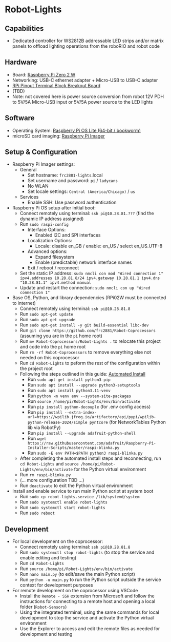 # Robot-Lights

## Capabilities
* Dedicated controller for WS2812B addressable LED strips and/or matrix panels to offload lighting operations from the roboRIO and robot code

## Hardware 
* Board: [Raspberry Pi Zero 2 W](https://www.raspberrypi.com/products/raspberry-pi-zero-2-w/)
* Networking: USB-C ethernet adapter + Micro-USB to USB-C adapter
* [RPi Pinout Terminal Block Breakout Board](https://www.amazon.com/dp/B08LH9ZBQ1)
* (TBD)
* Note: not covered here is power source conversion from robot 12V PDH to 5V/5A Micro-USB input or 5V/5A power source to the LED lights

## Software
* Operating System: [Raspberry Pi OS Lite (64-bit / bookworm)](https://www.raspberrypi.com/software/operating-systems/#raspberry-pi-os-64-bit)
* microSD card imaging: [Raspberry Pi Imager](https://www.raspberrypi.com/software/)

## Setup & Configuration
* Raspberry Pi Imager settings:
  * General
    * Set hostname: `frc2881-lights`.local
    * Set username and password: `pi` / `ladycans`
    * No WLAN
    * Set locale settings: `Central (America/Chicago)` / `us`
  * Services
    * Enable SSH: Use password authentication 
* Raspberry Pi OS setup after initial boot:
  * Connect remotely using terminal: `ssh pi@10.28.81.???` (find the dynamic IP address assigned)
  * Run `sudo raspi-config`
    * Interface Options:
      * Enabled I2C and SPI interfaces
    * Localization Options:
      * Locale: disable en_GB / enable: en_US / select en_US.UTF-8
    * Advanced options:
      * Expand filesystem
      * Enable (predictable) network interface names
    * Exit / reboot / reconnect
  * Set the static IP address: `sudo nmcli con mod "Wired connection 1" ipv4.addresses 10.28.81.8/24 ipv4.gateway 10.28.81.1 ipv4.dns "10.28.81.1" ipv4.method manual`
  * Update and restart the connection: `sudo nmcli con up "Wired connection 1"`
* Base OS, Python, and library dependencies (RPi02W must be connected to internet)
  * Connect remotely using terminal: `ssh pi@10.28.81.8` 
  * Run `sudo apt-get update`
  * Run `sudo apt-get upgrade` 
  * Run `sudo apt-get install -y git build-essential libc-dev`
  * Run `git clone https://github.com/frc2881/Robot-Coprocessors` (assuming you are in the `pi` home root)
  * Run `mv Robot-Coprocessors/Robot-Lights .` to relocate this project and code into the `pi` home root
  * Run `rm -rf Robot-Coprocessors` to remove everything else not needed on this coprocessor
  * Run `cd Robot-Lights` to peform the rest of the configuration within the project root
  * Following the steps outlined in this guide: [Automated Install](https://learn.adafruit.com/circuitpython-on-raspberrypi-linux/installing-circuitpython-on-raspberry-pi)
    * Run `sudo apt-get install python3-pip`
    * Run `sudo apt install --upgrade python3-setuptools`
    * Run `sudo apt install python3.11-venv`
    * Run `python -m venv env --system-site-packages`
    * Run `source /home/pi/Robot-Lights/env/bin/activate`
    * Run `pip install python-decouple` (for .env config access)
    * Run `pip install --extra-index-url=https://wpilib.jfrog.io/artifactory/api/pypi/wpilib-python-release-2024/simple pyntcore` (for NetworkTables Python lib via RobotPy)
    * Run `pip install --upgrade adafruit-python-shell`
    * Run `wget https://raw.githubusercontent.com/adafruit/Raspberry-Pi-Installer-Scripts/master/raspi-blinka.py`
    * Run `sudo -E env PATH=$PATH python3 raspi-blinka.py`
  * After completing the automated install steps and reconnecting, run `cd Robot-Lights` and `source /home/pi/Robot-Lights/env/bin/activate` for the Python virtual environment
  * Run `rm raspi-blinka.py`
  * (... more configuration TBD ...)
  * Run `deactivate` to exit the Python virtual environment 
* Install and enable service to run main Python script at system boot
  * Run `sudo cp robot-lights.service /lib/systemd/system`
  * Run `sudo systemctl enable robot-lights`
  * Run `sudo systemctl start robot-lights`
  * Run `sudo reboot` 

## Development
* For local development on the coprocessor:
  * Connect remotely using terminal: `ssh pi@10.28.81.8`
  * Run `sudo systemctl stop robot-lights` (to stop the service and enable editing and testing)
  * Run `cd Robot-Lights`
  * Run `source /home/pi/Robot-Lights/env/bin/activate`
  * Run `nano main.py` (to edit/save the main Python script)
  * Run `python -u main.py` to run the Python script outside the service context for development purposes
* For remote development on the coprocessor using VSCode 
  * Install the `Remote - SSH` extension from Microsoft and follow the instructions for connecting to a remote host and opening a local folder (`Robot-Sensors`)
  * Using the integrated terminal, using the same commands for local development to stop the service and activate the Python virtual environment
  * Use the Explorer to access and edit the remote files as needed for development and testing